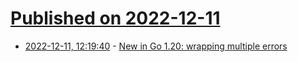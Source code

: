 # [Published on 2022-12-11](index.md)

* [2022-12-11, 12:19:40](https://lobste.rs/s/y3kk8n/new_go_1_20_wrapping_multiple_errors) - [New in Go 1.20: wrapping multiple errors](https://lukas.zapletalovi.com/posts/2022/wrapping-multiple-errors/)
